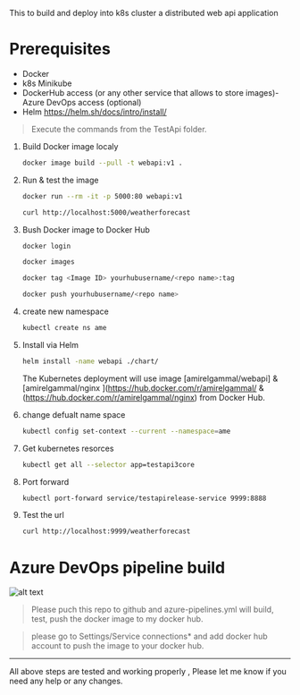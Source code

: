 This to build and deploy into k8s cluster a distributed web api application

# Prerequisites

- Docker
- k8s Minikube
- DockerHub access (or any other service that allows to store images)- Azure DevOps access (optional)
- Helm https://helm.sh/docs/intro/install/ 

> Execute the commands from the TestApi folder.

1. Build Docker image localy
    ```bash
    docker image build --pull -t webapi:v1 .
    ```
2. Run & test the image 
    ```bash
    docker run --rm -it -p 5000:80 webapi:v1
    ```
    ```bash
    curl http://localhost:5000/weatherforecast
    ```
3. Bush Docker image to Docker Hub
    ```bash
    docker login
    ```
    ```bash
    docker images
    ```
    ```bash
    docker tag <Image ID> yourhubusername/<repo name>:tag
    ```
    ```bash
    docker push yourhubusername/<repo name>
    ```
4. create new namespace 
    ```bash
    kubectl create ns ame
    ```

5. Install via Helm
    ```bash
    helm install -name webapi ./chart/
    ```
    The Kubernetes deployment will use image [amirelgammal/webapi] & [amirelgammal/nginx ](https://hub.docker.com/r/amirelgammal/ & (https://hub.docker.com/r/amirelgammal/nginx) from Docker Hub.

6. change defualt name space 
    ```bash
    kubectl config set-context --current --namespace=ame
    ```

7.  Get kubernetes resorces 

    ```bash
    kubectl get all --selector app=testapi3core
    ```
8. Port forward 
    ```bash
    kubectl port-forward service/testapirelease-service 9999:8888
    ```
9. Test the url
    ```bash
    curl http://localhost:9999/weatherforecast
    ```
    

# Azure DevOps pipeline build

![alt text](https://docs.microsoft.com/en-us/dotnet/architecture/containerized-lifecycle/docker-devops-workflow/media/docker-workflow-ci-cd-aks.png)
> Please puch this repo to github and azure-pipelines.yml will build, test, push the docker image to my docker hub.

> please go to Settings/Service connections* and add docker hub account to push the image to your docker hub.

___
All above steps are tested and working properly , Please let me know if you need any help or any changes.
